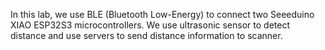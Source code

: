 In this lab, we use BLE (Bluetooth Low-Energy) to connect two Seeeduino XIAO ESP32S3 microcontrollers. We use ultrasonic sensor to detect distance and use servers to send distance information to scanner.
